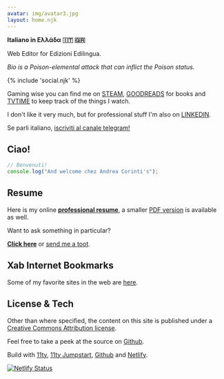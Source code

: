 ```yaml
---
avatar: img/avatar3.jpg
layout: home.njk
---
```


**Italiano in Ελλάδα 🇮🇹 🇬🇷**

Web Editor for Edizioni Edilingua.

_Bio is a Poison-elemental attack that can inflict the Poison status._</p>

{% include 'social.njk' %}

Gaming wise you can find me on <a href="https://steamcommunity.com/id/xabaras89/" target="blank" rel="me">STEAM</a>, <a href="https://www.goodreads.com/user/show/18004930-andrea-corinti" target="blank" rel="me">GOODREADS</a> for books and <a href="https://www.tvtime.com/it/user/2987728/profile" rel="me" target="blank">TVTIME</a> to keep track of the things I watch.

I don't like it very much, but for professional stuff I'm also on [LINKEDIN](https://www.linkedin.com/in/andrea-corinti/).

Se parli italiano, [iscriviti al canale telegram!](https://t.me/xabacadabra)

## Ciao!

```js
// Benvenuti!
console.log("And welcome chez Andrea Corinti's");
```

## Resume 

Here is my online [**professional resume**](/resume), a smaller [PDF version](/img/Andrea-Corinti-Resume-2022.pdf) is available as well.

Want to ask something in particular? 

[**Click here**](/contact/) or [send me a toot](https://mastodon.uno/@xabacadabra).

## Xab Internet Bookmarks 

Some of my favorite sites in the web are [here](/bookmarks/).

## License & Tech

Other than where specified, the content on this site is published under a <a href="https://creativecommons.org/licenses/by/4.0/" target="blank">Creative Commons Attribution license</a>.

Feel free to take a peek at the source on <a href="https://github.com/andreacorinti/andreacorinti.com" target="blank">Github</a>.

Build with <a href="https://www.11ty.io/" target="blank">11ty</a>, <a href="https://github.com/5t3ph/11ty-netlify-jumpstart" target="blank">11ty Jumpstart</a>, <a href="https://github.com/" target="blank">Github</a> and <a href="https://www.netlify.com/" target="blank">Netlify</a>.</p>

[![Netlify Status](https://api.netlify.com/api/v1/badges/2ce83520-1a8d-4e99-b17c-84de26b48a13/deploy-status)](https://app.netlify.com/sites/andreacorinti/deploys)
